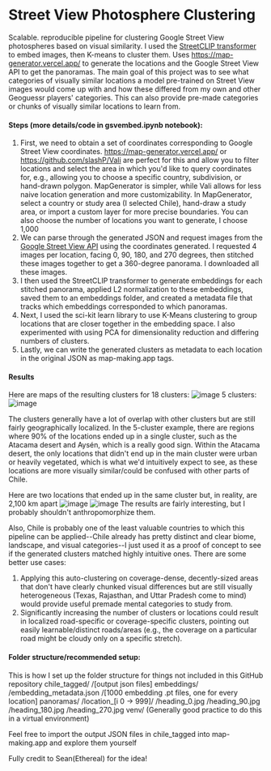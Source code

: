 # Street View Photosphere Clustering
Scalable. reproducible pipeline for clustering Google Street View photospheres based on visual similarity.
I used the [StreetCLIP transformer](https://huggingface.co/geolocal/StreetCLIP) to embed images, then K-means to cluster them. Uses https://map-generator.vercel.app/ to generate the locations and the Google Street View API to get the panoramas.
The main goal of this project was to see what categories of visually similar locations a model pre-trained on Street View images would come up with and how these differed from my own and other Geoguessr players' categories. This can also provide pre-made categories or chunks of visually similar locations to learn from.

#### Steps (more details/code in gsvembed.ipynb notebook): 
1. First, we need to obtain a set of coordinates corresponding to Google Street View coordinates. https://map-generator.vercel.app/ or https://github.com/slashP/Vali are perfect for this and allow you to filter locations and select the area in which you'd like to query coordinates for, e.g., allowing you to choose a specific country, subdivision, or hand-drawn polygon. 
MapGenerator is simpler, while Vali allows for less naive location generation and more customizability.
In MapGenerator, select a country or study area (I selected Chile), hand-draw a study area, or import a custom layer for more precise boundaries.
You can also choose the number of locations you want to generate, I choose 1,000
2. We can parse through the generated JSON and request images from the [Google Street View API](https://developers.google.com/maps/documentation/streetview/request-streetview) using the coordinates generated. I requested 4 images per location, facing 0, 90, 180, and 270 degrees, then stitched these images together to get a 360-degree panorama. I downloaded all these images. 
3. I then used the StreetCLIP transformer to generate embeddings for each stitched panorama, applied L2 normalization to these embeddings, saved them to an embeddings folder, and created a metadata file that tracks which embeddings corresponded to which panoramas.
4. Next, I used the sci-kit learn library to use K-Means clustering to group locations that are closer together in the embedding space. I also experimented with using PCA for dimensionality reduction and differing numbers of clusters.  
5. Lastly, we can write the generated clusters as metadata to each location in the original JSON as map-making.app tags. 
#### Results
Here are maps of the resulting clusters for
18 clusters:
![image](https://github.com/user-attachments/assets/28a8a1f7-a119-4189-8f33-56d8c59de1d6)
5 clusters:
![image](https://github.com/user-attachments/assets/22b2e2fc-dc82-4898-8d2d-8d1efab9ca0e)

The clusters generally have a lot of overlap with other clusters but are still fairly geographically localized. In the 5-cluster example, there are regions where 90% of the locations ended up in a single cluster, such as the Atacama desert and Aysén, which is a really good sign. 
Within the Atacama desert, the only locations that didn't end up in the main cluster were urban or heavily vegetated, which is what we'd intuitively expect to see, as these locations are more visually similar/could be confused with other parts of Chile. 

Here are two locations that ended up in the same cluster but, in reality, are 2,100 km apart
![image](https://github.com/user-attachments/assets/875c2030-18fc-41d8-af9f-3a5c001bd998)
![image](https://github.com/user-attachments/assets/18eb6c82-82d3-46bf-9168-f629ca43156c)
The results are fairly interesting, but I probably shouldn't anthropomorphize them.

Also, Chile is probably one of the least valuable countries to which this pipeline can be applied--Chile already has pretty distinct and clear biome, landscape, and visual categories--I just used it as a proof of concept to see if the generated clusters matched highly intuitive ones. 
There are some better use cases: 
1. Applying this auto-clustering on coverage-dense, decently-sized areas that don't have clearly chunked visual differences but are still visually heterogeneous (Texas, Rajasthan, and Uttar Pradesh come to mind) would provide useful premade mental categories to study from.
2. Significantly increasing the number of clusters or locations could result in localized road-specific or coverage-specific clusters, pointing out easily learnable/distinct roads/areas (e.g., the coverage on a particular road might be cloudy only on a specific stretch).

#### Folder structure/recommended setup:
This is how I set up the folder structure for things not included in this GitHub repository
chile_tagged/
  /[output json files]
embeddings/
  /embedding_metadata.json
  /[1000 embedding .pt files, one for every location]
panoramas/
  /location_[i 0 -> 999]/
    /heading_0.jpg
    /heading_90.jpg
    /heading_180.jpg
    /heading_270.jpg
venv/ (Generally good practice to do this in a virtual environment)

Feel free to import the output JSON files in chile_tagged into map-making.app and explore them yourself

Fully credit to Sean(Ethereal) for the idea!
